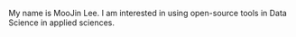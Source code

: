 My name is MooJin Lee. I am interested in using open-source tools in Data Science in applied sciences. 
